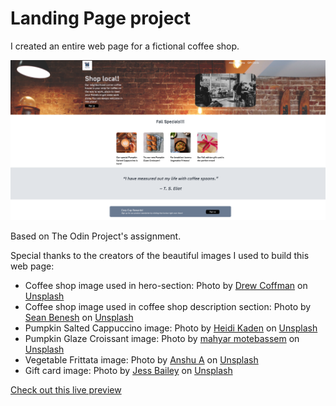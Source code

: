 # Landing Page project

I created an entire web page for a fictional coffee shop.

![Coffee shop landing page](./images/preview-image.png)

Based on The Odin Project's assignment.

Special thanks to the creators of the beautiful images I used to build this web page:

- Coffee shop image used in hero-section: Photo by <a href="https://unsplash.com/@drewcoffman?utm_source=unsplash&utm_medium=referral&utm_content=creditCopyText">Drew Coffman</a> on <a href="https://unsplash.com/s/photos/coffee-shop?utm_source=unsplash&utm_medium=referral&utm_content=creditCopyText">Unsplash</a>
- Coffee shop image used in coffee shop description section: Photo by <a href="https://unsplash.com/@seanbenesh?utm_source=unsplash&utm_medium=referral&utm_content=creditCopyText">Sean Benesh</a> on <a href="https://unsplash.com/s/photos/coffee-house?utm_source=unsplash&utm_medium=referral&utm_content=creditCopyText">Unsplash</a>
- Pumpkin Salted Cappuccino image: Photo by <a href="https://unsplash.com/@infinitexplorer?utm_source=unsplash&utm_medium=referral&utm_content=creditCopyText">Heidi Kaden</a> on <a href="https://unsplash.com/s/photos/pumpkin-latte?utm_source=unsplash&utm_medium=referral&utm_content=creditCopyText">Unsplash</a>
- Pumpkin Glaze Croissant image: Photo by <a href="https://unsplash.com/@mahyarmotebassem?utm_source=unsplash&utm_medium=referral&utm_content=creditCopyText">mahyar motebassem</a> on <a href="https://unsplash.com/s/photos/croissant?utm_source=unsplash&utm_medium=referral&utm_content=creditCopyText">Unsplash</a>
- Vegetable Frittata image: Photo by <a href="https://unsplash.com/@anshu18?utm_source=unsplash&utm_medium=referral&utm_content=creditCopyText">Anshu A</a> on <a href="https://unsplash.com/s/photos/vegetable-frittata?utm_source=unsplash&utm_medium=referral&utm_content=creditCopyText">Unsplash</a>
- Gift card image: Photo by <a href="https://unsplash.com/@jessbaileydesigns?utm_source=unsplash&utm_medium=referral&utm_content=creditCopyText">Jess Bailey</a> on <a href="https://unsplash.com/s/photos/gift-card?utm_source=unsplash&utm_medium=referral&utm_content=creditCopyText">Unsplash</a>

[Check out this live preview](https://nskills-lab.github.io/landing-page/)
